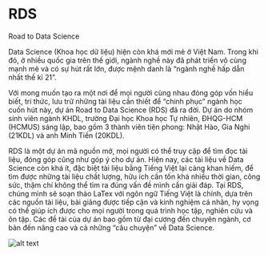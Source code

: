 # RDS
Road to Data Science

Data Science (Khoa học dữ liệu) hiện còn khá mới mẻ ở Việt Nam. Trong khi đó, ở nhiều quốc gia trên thế giới, ngành nghề này đã phát triển vô cùng mạnh mẽ và có sự hút rất lớn, được mệnh danh là “ngành nghề hấp dẫn nhất thế kỉ 21”.

Với mong muốn tạo ra một nơi để mọi người cùng nhau đóng góp vốn hiểu biết, tri thức, lưu trữ những tài liệu cần thiết để “chinh phục” ngành học cuốn hút này, dự án Road to Data Science (RDS) đã ra đời. Dự án do nhóm sinh viên ngành KHDL, trường Đại học Khoa học Tự nhiên, ĐHQG-HCM (HCMUS) sáng lập, bao gồm 3 thành viên tiên phong: Nhật Hào, Gia Nghi (21KDL) và anh Minh Tiến (20KDL).

RDS là một dự án mã nguồn mở, mọi người có thể truy cập để tìm đọc tài liệu, đóng góp cũng như góp ý cho dự án. Hiện nay, các tài liệu về Data Science còn khá ít, đặc biệt tài liệu bằng Tiếng Việt lại càng khan hiếm, để tìm được những tài liệu chất lượng, hữu ích cần tốn khá nhiều thời gian, công sức, thậm chí không thể tìm ra đúng vấn đề mình cần giải đáp. Tại RDS, chúng mình sẽ soạn thảo LaTex với ngôn ngữ Tiếng Việt là chính, dựa trên các nguồn tài liệu, bài giảng được tiếp cận và kinh nghiệm cá nhân, hy vọng có thể giúp ích được cho mọi người trong quá trình học tập, nghiên cứu và ôn tập. Các đề tài của dự án bao gồm từ đại cương đến chuyên ngành, cơ bản đến nâng cao và cả những “câu chuyện” về Data Science.

![alt text](https://cdn.discordapp.com/attachments/893738488137142286/899508584788951070/ROAD_to_DATA_SCIENCE.png)
